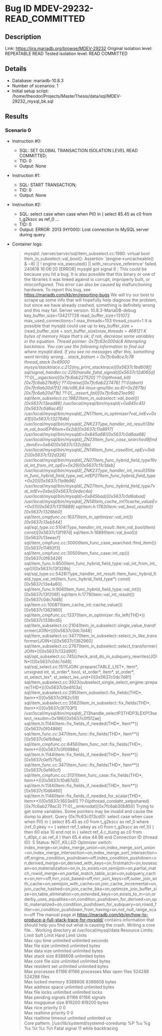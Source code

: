 # Bug ID MDEV-29232-READ_COMMITTED

## Description

Link:                     https://jira.mariadb.org/browse/MDEV-29232
Original isolation level: REPEATABLE READ
Tested isolation level:   READ COMMITTED


## Details
 * Database: mariadb-10.8.3
 * Number of scenarios: 1
 * Initial setup script: /home/theodor/Projects/MasterThesis/data/sql/MDEV-29232_mysql_bk.sql

## Results
### Scenario 0
 * Instruction #0:
     - SQL:  SET GLOBAL TRANSACTION ISOLATION LEVEL READ COMMITTED;
     - TID: 0
     - Output: None
 * Instruction #1:
     - SQL:  START TRANSACTION;
     - TID: 0
     - Output: None
 * Instruction #2:
     - SQL:  select case when case when PI() in ( select 85.45 as c0 from t_g2kscc as ref_0 ...
     - TID: 0
     - Output: ERROR: 2013 (HY000): Lost connection to MySQL server during query

 * Container logs:
   > mysqld: /server/server/sql/item_subselect.cc:1980: virtual bool Item_in_subselect::val_bool(): Assertion `(engine->uncacheable() & ~8) || ! engine->is_executed() || with_recursive_reference' failed.
   > 240618 16:06:20 [ERROR] mysqld got signal 6 ;
   > This could be because you hit a bug. It is also possible that this binary
   > or one of the libraries it was linked against is corrupt, improperly built,
   > or misconfigured. This error can also be caused by malfunctioning hardware.
   > To report this bug, see https://mariadb.com/kb/en/reporting-bugs
   > We will try our best to scrape up some info that will hopefully help
   > diagnose the problem, but since we have already crashed, 
   > something is definitely wrong and this may fail.
   > Server version: 10.8.3-MariaDB-debug
   > key_buffer_size=134217728
   > read_buffer_size=131072
   > max_used_connections=1
   > max_threads=153
   > thread_count=1
   > It is possible that mysqld could use up to 
   > key_buffer_size + (read_buffer_size + sort_buffer_size)*max_threads = 468121 K  bytes of memory
   > Hope that's ok; if not, decrease some variables in the equation.
   > Thread pointer: 0x7fc63c000dc8
   > Attempting backtrace. You can use the following information to find out
   > where mysqld died. If you see no messages after this, something went
   > terribly wrong...
   > stack_bottom = 0x7fc6a8ce7c78 thread_stack 0x49000
   > mysys/stacktrace.c:212(my_print_stacktrace)[0x5637c1bd608f]
   > sql/signal_handler.cc:226(handle_fatal_signal)[0x5637c12d065d]
   > ??:0(__sigaction)[0x7fc6ab227520]
   > ??:0(pthread_kill)[0x7fc6ab27b9fc]
   > ??:0(raise)[0x7fc6ab227476]
   > ??:0(abort)[0x7fc6ab20d7f3]
   > /lib/x86_64-linux-gnu/libc.so.6(+0x2871b)[0x7fc6ab20d71b]
   > ??:0(__assert_fail)[0x7fc6ab21ee96]
   > sql/item_subselect.cc:1982(Item_in_subselect::val_bool())[0x5637c13ead86]
   > /usr/local/mysql/bin/mysqld(+0x845c45)[0x5637c0d6ac45]
   > /usr/local/mysql/bin/mysqld(_ZN17Item_in_optimizer7val_intEv+0x41f)[0x5637c132784b]
   > /usr/local/mysql/bin/mysqld(_ZNK23Type_handler_int_result13Item_val_boolEP4Item+0x2d)[0x5637c11a8917]
   > /usr/local/mysql/bin/mysqld(+0x845a68)[0x5637c0d6aa68]
   > /usr/local/mysql/bin/mysqld(_ZN23Item_func_case_searched9find_itemEv+0x64)[0x5637c132cfda]
   > /usr/local/mysql/bin/mysqld(_ZN14Item_func_case6int_opEv+0xb2)[0x5637c132d326]
   > /usr/local/mysql/bin/mysqld(_ZN27Item_func_hybrid_field_type19val_int_from_int_opEv+0x29)[0x5637c11c1deb]
   > /usr/local/mysql/bin/mysqld(_ZNK23Type_handler_int_result35Item_func_hybrid_field_type_val_intEP27Item_func_hybrid_field_type+0x20)[0x5637c11a9b96]
   > /usr/local/mysql/bin/mysqld(_ZN27Item_func_hybrid_field_type7val_intEv+0xbe)[0x5637c0edec4a]
   > /usr/local/mysql/bin/mysqld(+0x845bad)[0x5637c0d6abad]
   > /usr/local/mysql/bin/mysqld(_ZN14Item_cache_int11cache_valueEv+0x51)[0x5637c1315689]
   > sql/item.h:1783(Item::val_bool_result())[0x5637c1326bb0]
   > sql/item_cmpfunc.cc:1637(Item_in_optimizer::val_int())[0x5637c13eb544]
   > sql/sql_type.cc:5104(Type_handler_int_result::Item_val_bool(Item*) const)[0x5637c13f197d]
   > sql/item.h:1688(Item::val_bool())[0x5637c13eeacf]
   > sql/item_cmpfunc.cc:3000(Item_func_case_searched::find_item())[0x5637c11492f3]
   > sql/item_cmpfunc.cc:3050(Item_func_case::int_op())[0x5637c0f63429]
   > sql/item_func.h:850(Item_func_hybrid_field_type::val_int_from_int_op())[0x5637c13f328b]
   > sql/sql_type.cc:5428(Type_handler_int_result::Item_func_hybrid_field_type_val_int(Item_func_hybrid_field_type*) const)[0x5637c13e4a60]
   > sql/item_func.h:906(Item_func_hybrid_field_type::val_int())[0x5637c13f206f]
   > sql/item.h:1779(Item::val_int_result())[0x5637c0dc7d48]
   > sql/item.cc:10087(Item_cache_int::cache_value())[0x5637c1362960]
   > sql/item_cmpfunc.cc:1337(Item_in_optimizer::fix_left(THD*))[0x5637c1338cd5]
   > sql/item_subselect.cc:2104(Item_in_subselect::single_value_transformer(JOIN*))[0x5637c0dc7d48]
   > sql/item_subselect.cc:3477(Item_in_subselect::select_in_like_transformer(JOIN*))[0x5637c1362960]
   > sql/item_subselect.cc:2767(Item_in_subselect::select_transformer(JOIN*))[0x5637c132d90f]
   > sql/opt_subselect.cc:745(check_and_do_in_subquery_rewrites(JOIN*))[0x5637c0dc7d48]
   > sql/sql_select.cc:1511(JOIN::prepare(TABLE_LIST*, Item*, unsigned int, st_order*, bool, st_order*, Item*, st_order*, st_select_lex*, st_select_lex_unit*))[0x5637c0dc7d81]
   > sql/item_subselect.cc:3923(subselect_single_select_engine::prepare(THD*))[0x5637c0e4f03a]
   > sql/item_subselect.cc:295(Item_subselect::fix_fields(THD*, Item**))[0x5637c0f62c59]
   > sql/item_subselect.cc:3582(Item_in_subselect::fix_fields(THD*, Item**))[0x5637c0f703f1]
   > /usr/local/mysql/bin/mysqld(_Z13handle_selectP3THDP3LEXP13select_resultm+0x196)[0x5637c0f5f2ae]
   > sql/item.h:1144(Item::fix_fields_if_needed(THD*, Item**))[0x5637c0f04866]
   > sql/item_func.cc:347(Item_func::fix_fields(THD*, Item**))[0x5637c0efb9aa]
   > sql/item_cmpfunc.cc:6456(Item_func_not::fix_fields(THD*, Item**))[0x5637c0f0986e]
   > sql/item.h:1144(Item::fix_fields_if_needed(THD*, Item**))[0x5637c0ef575d]
   > sql/item_func.cc:347(Item_func::fix_fields(THD*, Item**))[0x5637c0ef40cf]
   > sql/item_cmpfunc.cc:3131(Item_func_case::fix_fields(THD*, Item**))[0x5637c10d67d3]
   > sql/item.h:1144(Item::fix_fields_if_needed(THD*, Item**))[0x5637c10d6460]
   > sql/item.h:1148(Item::fix_fields_if_needed_for_scalar(THD*, Item**))[0x5637c1603e81]
   > ??:0(pthread_condattr_setpshared)[0x7fc6ab279ac3]
   > ??:0(__xmknodat)[0x7fc6ab30b850]
   > Trying to get some variables.
   > Some pointers may be invalid and cause the dump to abort.
   > Query (0x7fc63c013cd0): select case when case when PI() in ( select 85.45 as c0 from t_g2kscc as ref_0 where (ref_0.pkey <= ( select ref_1.wkey as c0 from t_g2kscc as ref_1)) ) then 60 else 10 end not in ( select ref_4.c_tlumg as c0 from t_d0pt_c as ref_4 ) then 65.4 else 44.96 end
   > Connection ID (thread ID): 5
   > Status: NOT_KILLED
   > Optimizer switch: index_merge=on,index_merge_union=on,index_merge_sort_union=on,index_merge_intersection=on,index_merge_sort_intersection=off,engine_condition_pushdown=off,index_condition_pushdown=on,derived_merge=on,derived_with_keys=on,firstmatch=on,loosescan=on,materialization=on,in_to_exists=on,semijoin=on,partial_match_rowid_merge=on,partial_match_table_scan=on,subquery_cache=on,mrr=off,mrr_cost_based=off,mrr_sort_keys=off,outer_join_with_cache=on,semijoin_with_cache=on,join_cache_incremental=on,join_cache_hashed=on,join_cache_bka=on,optimize_join_buffer_size=on,table_elimination=on,extended_keys=on,exists_to_in=on,orderby_uses_equalities=on,condition_pushdown_for_derived=on,split_materialized=on,condition_pushdown_for_subquery=on,rowid_filter=on,condition_pushdown_from_having=on,not_null_range_scan=off
   > The manual page at https://mariadb.com/kb/en/how-to-produce-a-full-stack-trace-for-mysqld/ contains
   > information that should help you find out what is causing the crash.
   > Writing a core file...
   > Working directory at /usr/local/mysql/data
   > Resource Limits:
   > Limit                     Soft Limit           Hard Limit           Units     
   > Max cpu time              unlimited            unlimited            seconds   
   > Max file size             unlimited            unlimited            bytes     
   > Max data size             unlimited            unlimited            bytes     
   > Max stack size            8388608              unlimited            bytes     
   > Max core file size        unlimited            unlimited            bytes     
   > Max resident set          unlimited            unlimited            bytes     
   > Max processes             61166                61166                processes 
   > Max open files            524288               524288               files     
   > Max locked memory         8388608              8388608              bytes     
   > Max address space         unlimited            unlimited            bytes     
   > Max file locks            unlimited            unlimited            locks     
   > Max pending signals       61166                61166                signals   
   > Max msgqueue size         819200               819200               bytes     
   > Max nice priority         0                    0                    
   > Max realtime priority     0                    0                    
   > Max realtime timeout      unlimited            unlimited            us        
   > Core pattern: |/usr/lib/systemd/systemd-coredump %P %u %g %s %t %c %h
   > Fatal signal 11 while backtracing
